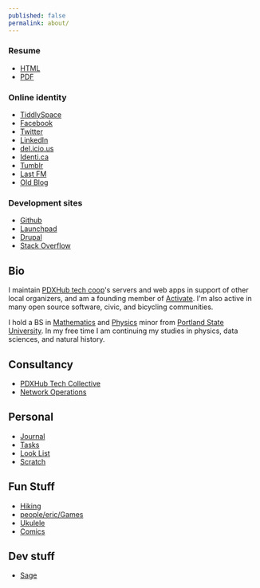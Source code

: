 ```yaml
---
published: false
permalink: about/
---
```


### Resume

 * [HTML](http://erics-blog.pdxhub.org/pages/eric_drechsel_resume.html)
 * [PDF](http://erics-blog.pdxhub.org/pages/eric_drechsel_resume.pdf)

### Online identity

 * [TiddlySpace](http://eric.tiddlyspace.com)
 * [Facebook](http://www.facebook.com/ericdrex)
 * [Twitter](http://twitter.com/edrex)
 * [LinkedIn](http://www.linkedin.com/pub/eric-drechsel/14/2b6/b67)
 * [del.icio.us](http://delicious.com/ericdrex)
 * [Identi.ca](http://identi.ca/edrex)
 * [Tumblr](http://3by5.tumblr.com/)
 * [Last FM](http://www.last.fm/user/edrex)
 * [Old Blog](http://erics-blog.pdxhub.org)

### Development sites

 * [Github](http://github.com/edrex)
 * [Launchpad](https://bugs.launchpad.net/~ericdrex)
 * [Drupal](http://drupal.org/user/14325)
 * [Stack Overflow](http://stackoverflow.com/users/114581)

## Bio

I maintain [PDXHub tech coop](http://pdxhub.org)'s servers and web apps in support of other local organizers, and am a founding member of [Activate](http://activatehub.org/). I'm also active in many open source software, civic, and bicycling communities.

I hold a BS in [Mathematics](http://math.pdx.edu/) and [Physics](http://physics.pdx.edu/) minor from [Portland State University](http://pdx.edu/). In my free time I am continuing my studies in physics, data sciences, and natural history.

## Consultancy

 * [PDXHub Tech Collective](http://wiki.pdxhub.org/)
 * [Network Operations](http://wiki.pdxhub.org/ops)

## Personal

 * [Journal](http://wiki.pdxhub.org/people/eric/journal)
 * [Tasks](http://wiki.pdxhub.org/people/eric/tasks)
 * [Look List](http://wiki.pdxhub.org/people/eric/look_list/)
 * [Scratch](http://wiki.pdxhub.org/people/eric/scratch)

## Fun Stuff

 * [Hiking](http://erics-blog.pdxhub.org/wanderer)
 * [people/eric/Games]()
 * [Ukulele](http://wiki.pdxhub.org/people/eric/ukulele/)
 * [Comics](http://wiki.pdxhub.org/people/eric/comics/)

## Dev stuff

 * [Sage](http://wiki.pdxhub.org/people/eric/sage/)